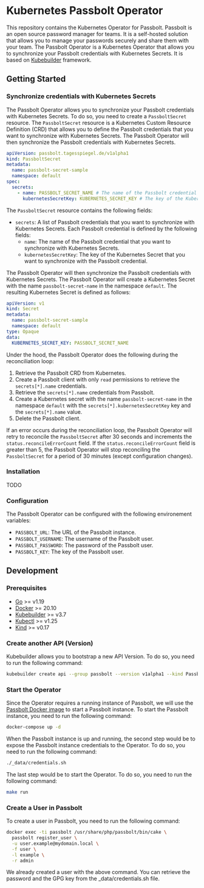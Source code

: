 # Kubernetes Passbolt Operator

This repository contains the Kubernetes Operator for Passbolt. Passbolt is an open source password manager for teams. It is a self-hosted solution that allows you to manage your passwords securely and share them with your team. The Passbolt Operator is a Kubernetes Operator that allows you to synchronize your Passbolt credentials with Kubernetes Secrets. It is based on [Kubebuilder](https://github.com/kubernetes-sigs/kubebuilder) framework.

## Getting Started

### Synchronize credentials with Kubernetes Secrets

The Passbolt Operator allows you to synchronize your Passbolt credentials with Kubernetes Secrets. To do so, you need to create a `PassboltSecret` resource. The `PassboltSecret` resource is a Kubernetes Custom Resource Definition (CRD) that allows you to define the Passbolt credentials that you want to synchronize with Kubernetes Secrets. The Passbolt Operator will then synchronize the Passbolt credentials with Kubernetes Secrets.

```yaml
apiVersion: passbolt.tagesspiegel.de/v1alpha1
kind: PassboltSecret
metadata:
  name: passbolt-secret-sample
  namespace: default
spec:
  secrets:
    - name: PASSBOLT_SECRET_NAME # The name of the Passbolt credential that you want to synchronize with Kubernetes Secrets.
      kubernetesSecretKey: KUBERNETES_SECRET_KEY # The key of the Kubernetes Secret that you want to synchronize with the Passbolt credential.
```

The `PassboltSecret` resource contains the following fields:

- `secrets`: A list of Passbolt credentials that you want to synchronize with Kubernetes Secrets. Each Passbolt credential is defined by the following fields:
  - `name`: The name of the Passbolt credential that you want to synchronize with Kubernetes Secrets.
  - `kubernetesSecretKey`: The key of the Kubernetes Secret that you want to synchronize with the Passbolt credential.

The Passbolt Operator will then synchronize the Passbolt credentials with Kubernetes Secrets. The Passbolt Operator will create a Kubernetes Secret with the name `passbolt-secret-name` in the namespace `default`. The resulting Kubernetes Secret is defined as follows:

```yaml
apiVersion: v1
kind: Secret
metadata:
  name: passbolt-secret-sample
  namespace: default
type: Opaque
data:
  KUBERNETES_SECRET_KEY: PASSBOLT_SECRET_NAME
```

Under the hood, the Passbolt Operator does the following during the reconciliation loop:

1. Retrieve the Passbolt CRD from Kubernetes.
2. Create a Passbolt client with only `read` permissions to retrieve the `secrets[*].name` credentials.
3. Retrieve the `secrets[*].name` credentials from Passbolt.
4. Create a Kubernetes secret with the name `passbolt-secret-name` in the namespace `default` with the `secrets[*].kubernetesSecretKey` key and the `secrets[*].name` value.
5. Delete the Passbolt client.

If an error occurs during the reconciliation loop, the Passbolt Operator will retry to reconcile the `PassboltSecret` after 30 seconds and increments the `status.reconcileErrorCount` field. If the `status.reconcileErrorCount` field is greater than 5, the Passbolt Operator will stop reconciling the `PassboltSecret` for a period of 30 minutes (except configuration changes).

### Installation

TODO

### Configuration

The Passbolt Operator can be configured with the following environement variables:

- `PASSBOLT_URL`: The URL of the Passbolt instance.
- `PASSBOLT_USERNAME`: The username of the Passbolt user.
- `PASSBOLT_PASSWORD`: The password of the Passbolt user.
- `PASSBOLT_KEY`: The key of the Passbolt user.

## Development

### Prerequisites

- [Go](https://golang.org/dl/) >= v1.19
- [Docker](https://docs.docker.com/get-docker/) >= 20.10
- [Kubebuilder](https://github.com/kubernetes-sigs/kubebuilder) >= v3.7
- [Kubectl](https://kubernetes.io/docs/tasks/tools/) >= v1.25
- [Kind](https://kind.sigs.k8s.io/docs/user/quick-start/) >= v0.17

### Create another API (Version)

Kubebuilder allows you to bootstrap a new API Version. To do so, you need to run the following command:

```bash
kubebuilder create api --group passbolt --version v1alpha1 --kind PassboltSecret
```

### Start the Operator

Since the Operator requires a running instance of Passbolt, we will use the [Passbolt Docker image](https://hub.docker.com/r/passbolt/passbolt) to start a Passbolt instance. To start the Passbolt instance, you need to run the following command:

```bash
docker-compose up -d
```

When the Passbolt instance is up and running, the second step would be to expose the Passbolt instance credentials to the Operator. To do so, you need to run the following command:

```bash
./_data/credentials.sh
```

The last step would be to start the Operator. To do so, you need to run the following command:

```bash
make run
```

### Create a User in Passbolt

To create a user in Passbolt, you need to run the following command:

```bash
docker exec -ti passbolt /usr/share/php/passbolt/bin/cake \
  passbolt register_user \
  -u user.example@mydomain.local \
  -f user \
  -l example \
  -r admin
```

We already created a user with the above command. You can retrieve the password and the GPG key from the _data/credentials.sh file.

